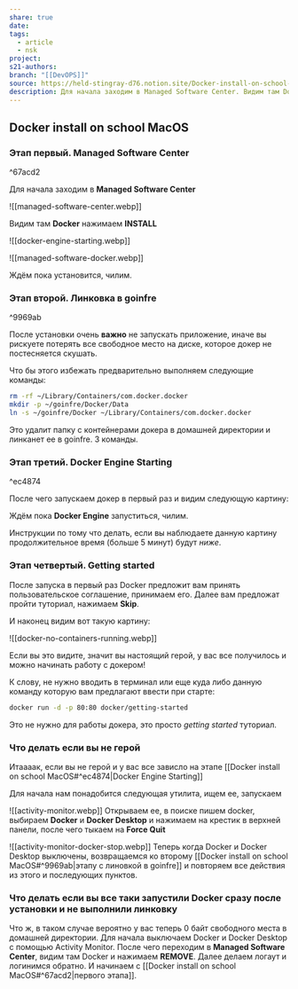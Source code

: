 ```yaml
---
share: true
date: 
tags:
  - article
  - nsk
project: 
s21-authors: 
branch: "[[DevOPS]]"
source: https://held-stingray-d76.notion.site/Docker-install-on-school-iMacs-f1efffc97288411fa27194970a07730e
description: Для начала заходим в Managed Software Center. Видим там Docker нажимаем INSTALL. Ждём пока установится, чилим. После установки очень важно не запускать приложение, иначе вы рискуете потерять все свободное место на диске, которое докер не постесняется скушать.Что бы этого избежать предварительно
---
```


## Docker install on school MacOS
### Этап первый. Managed Software Center

^67acd2

Для начала заходим в **Managed Software Center**

![[managed-software-center.webp]]

Видим там **Docker** нажимаем **INSTALL**

![[docker-engine-starting.webp]]

![[managed-software-docker.webp]]

Ждём пока установится, чилим.

### Этап второй. Линковка в goinfre

^9969ab

После установки очень **важно** не запускать приложение, иначе вы рискуете потерять все свободное место на диске, которое докер не постесняется скушать.

Что бы этого избежать предварительно выполняем следующие команды:

```bash
rm -rf ~/Library/Containers/com.docker.docker
mkdir -p ~/goinfre/Docker/Data
ln -s ~/goinfre/Docker ~/Library/Containers/com.docker.docker

```

Это удалит папку с контейнерами докера в домашней директории и линканет ее в goinfre. 3 команды.

### Этап третий. Docker Engine Starting

^ec4874

После чего запускаем докер в первый раз и видим следующую картину:

Ждём пока **Docker Engine** запуститься, чилим.

Инструкции по тому что делать, если вы наблюдаете данную картину продолжительное время (больше 5 минут) будут _ниже_.

### Этап четвертый. Getting started

После запуска в первый раз Docker предложит вам принять пользовательское соглашение, принимаем его. Далее вам предложат пройти туториал, нажимаем **Skip**.

И наконец видим вот такую картину:

![[docker-no-containers-running.webp]]

Если вы это видите, значит вы настоящий герой, у вас все получилось и можно начинать работу с докером!

К слову, не нужно вводить в терминал или еще куда либо данную команду которую вам предлагают ввести при старте:

```bash
docker run -d -p 80:80 docker/getting-started
```

Это не нужно для работы докера, это просто _getting started_ туториал.

### Что делать если вы не герой

Итаааак, если вы не герой и у вас все зависло на этапе [[Docker install on school MacOS#^ec4874|Docker Engine Starting]]

Для начала нам понадобится следующая утилита, ищем ее, запускаем

![[activity-monitor.webp]]
Открываем ее, в поиске пишем docker, выбираем **Docker** и **Docker Desktop** и нажимаем на крестик в верхней панели, после чего тыкаем на **Force Quit**

![[activity-monitor-docker-stop.webp]]
Теперь когда Docker и Docker Desktop выключены, возвращаемся ко второму [[Docker install on school MacOS#^9969ab|этапу с линовкой в goinfre]] и повторяем все действия из этого и последующих пунктов.

### Что делать если вы все таки запустили Docker сразу после установки и не выполнили линковку

Что ж, в таком случае вероятно у вас теперь 0 байт свободного места в домашней директории. Для начала выключаем Docker и Docker Desktop с помощью Activity Monitor. После чего переходим в **Managed Software Center**, видим там Docker и нажимаем **REMOVE**. Далее делаем логаут и логинимся обратно. И начинаем с [[Docker install on school MacOS#^67acd2|первого этапа]].
